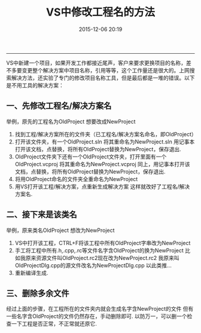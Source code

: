 ﻿---
title: VS中修改工程名的方法
date: 2015-12-06 20:19
tags: VS
categories: 技巧
---

-----
VS中新建一个项目，如果开发工作都接近尾声，客户来要求更换项目的名称，差不多要变更整个解决方案中项目名称，引用等等，这个工作量还是很大的。上网搜索解决方法，还实验了专门的修改项目名称工具，但是最后都是一堆的错误。以下是不用工具的解决方案：


## 一、先修改工程名/解决方案名
举例，原先的工程名为OldProject   想要改成NewProject
1. 找到工程/解决方案所在的文件夹（已工程名/解决方案名命名，即OldProject）
2. 打开该文件夹，有一个OldProject.sln
   将其重命名为NewProject.sln
   用记事本打开该文档，点替换，将所有OldProject替换为NewProject，保存退出.
3. OldProject文件夹下还有一个OldProject文件夹，打开里面有一个OldProject.vcproj
   将其重命名为NewProject.vcproj
同上，用记事本打开该文档，点替换，将所有OldProject替换为NewProject，保存退出.
4. 将用OldProject命名的文件夹全重命名为NewProject
5. 用VS打开该工程/解决方案，点重新生成解决方案
   这样就改好了工程名/解决方案名.
## 二、接下来是该类名
举例，原来类名OldProject 想改为NewProject
1. VS中打开该工程，CTRL+F将该工程中所有OldProject字串改为NewProject
2. 手工将工程中所有.h,.cpp,.rc等文件名字含OldProject的换为NewProject
   比如我原来资源文件叫OldProject.rc2现在改为NewProject.rc2
         我原来叫OldProjectDlg.cpp的源文件改名为NewProjectDlg.cpp
         以此类推...
3. 重新编译生成.
## 三、删除多余文件
经过上面的步骤，在工程所在的文件夹内就会生成名字含NewProject的文件
但有一些名字含OldProject的文件仍然存在，手动删除即可.
以防万一，可以删一个检查一下工程是否正常，不正常就还原它.